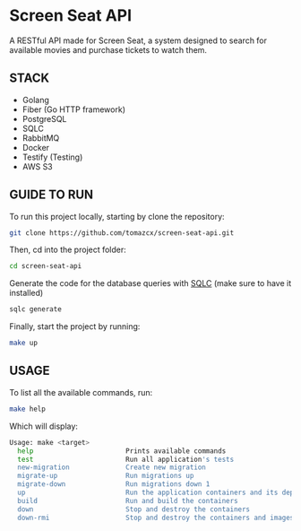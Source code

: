 # Screen Seat API

A RESTful API made for Screen Seat, a system designed to search for available movies and purchase tickets to watch them.

## STACK

- Golang
- Fiber (Go HTTP framework)
- PostgreSQL
- SQLC
- RabbitMQ
- Docker
- Testify (Testing)
- AWS S3 

## GUIDE TO RUN

To run this project locally, starting by clone the repository:

```bash
git clone https://github.com/tomazcx/screen-seat-api.git
```

Then, cd into the project folder:

```bash
cd screen-seat-api
```

Generate the code for the database queries with [SQLC](https://sqlc.dev/) (make sure to have it installed)

```bash
sqlc generate
```

Finally, start the project by running:

```bash
make up
```

## USAGE

To list all the available commands, run:

```bash
make help
```

Which will display:

```bash
Usage: make <target>
  help                       Prints available commands
  test                       Run all application's tests
  new-migration              Create new migration
  migrate-up                 Run migrations up
  migrate-down               Run migrations down 1
  up                         Run the application containers and its dependencies
  build                      Run and build the containers
  down                       Stop and destroy the containers
  down-rmi                   Stop and destroy the containers and images
```
